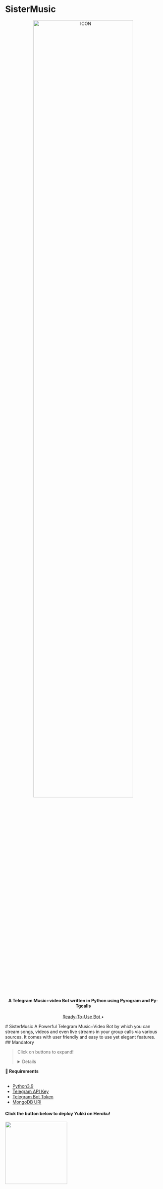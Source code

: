 # SisterMusic



<p align="center"><img src="https://telegra.ph/file/6bdc0767de20fd437d82d.jpg" alt="ICON" width="80%"/></p>
<h4 align="center">
A Telegram Music+video Bot written in Python using Pyrogram and Py-Tgcalls 
</h4>
<p align="center">
  <a href="https://t.me/SisterMusicrobot"> Ready-To-Use Bot </a> •
  
  
</p>
  # SisterMusic
A Powerful Telegram Music+Video Bot by which you can stream songs, videos and even live streams in your group calls via various sources. It comes with  user friendly and easy to use yet elegant features.
## Mandatory


> Click on buttons to expand!
> <details>
<summary><b>🔗 Requirements</b></summary>
<br>
 
- [Python3.9](https://www.python.org/downloads/release/python-390/)
- [Telegram API Key](https://docs.pyrogram.org/intro/setup#api-keys)
- [Telegram Bot Token](https://t.me/botfather)
- [MongoDB URI](https://telegra.ph/How-To-get-Mongodb-URI-04-06)










  

<h4>Click the button below to deploy Yukki on Heroku!</h4> 
<p><a href="https://dashboard.heroku.com/new?template=https%3A%2F%2Fgithub.com%2FTechShreyash%2FSiestaXMusic"><img src="https://img.shields.io/badge/Deploy%20To%20Heroku-blueviolet?style=for-the-badge&logo=heroku" width="200"/></a></p>
  
